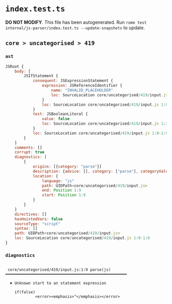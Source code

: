 # `index.test.ts`

**DO NOT MODIFY**. This file has been autogenerated. Run `rome test internal/js-parser/index.test.ts --update-snapshots` to update.

## `core > uncategorised > 419`

### `ast`

```javascript
JSRoot {
	body: [
		JSIfStatement {
			consequent: JSExpressionStatement {
				expression: JSReferenceIdentifier {
					name: "INVALID_PLACEHOLDER"
					loc: SourceLocation core/uncategorised/419/input.js 1:9-1:9
				}
				loc: SourceLocation core/uncategorised/419/input.js 1:9-1:9
			}
			test: JSBooleanLiteral {
				value: false
				loc: SourceLocation core/uncategorised/419/input.js 1:3-1:8
			}
			loc: SourceLocation core/uncategorised/419/input.js 1:0-1:9
		}
	]
	comments: []
	corrupt: true
	diagnostics: [
		{
			origins: [{category: "parse"}]
			description: {advice: [], category: ["parse"], categoryValue: "js", message: [RAW_MARKUP {value: "Unknown start to an "}, "statement expression"]}
			location: {
				language: "js"
				path: UIDPath<core/uncategorised/419/input.js>
				end: Position 1:9
				start: Position 1:9
			}
		}
	]
	directives: []
	hasHoistedVars: false
	sourceType: "script"
	syntax: []
	path: UIDPath<core/uncategorised/419/input.js>
	loc: SourceLocation core/uncategorised/419/input.js 1:0-1:9
}
```

### `diagnostics`

```

 core/uncategorised/419/input.js:1:9 parse(js) ━━━━━━━━━━━━━━━━━━━━━━━━━━━━━━━━━━━━━━━━━━━━━━━━━━━━━

  ✖ Unknown start to an statement expression

    if(false)
             <error><emphasis>^</emphasis></error>


```
